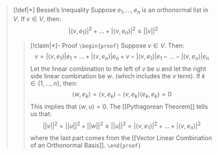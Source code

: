 

>[!def|*] Bessel’s Inequality
>Suppose $e_1, \dots, e_n$ is an orthonormal list in $V$. If $v \in V$, then: $$| \langle v,e_1 \rangle|^2 + \dots + | \langle v,e_n \rangle|^2 \le ||v||^2$$
>>[!claim|*]- Proof
>>`\begin{proof}` Suppose $v \in V$. Then: $$v =| \langle v,e_1 \rangle|e_1 + \dots + | \langle v,e_n \rangle|e_n + v - | \langle v,e_1 \rangle|e_1 - \dots - | \langle v,e_n \rangle|e_n$$Let the linear combination to the left of $v$ be $u$ and let the right side linear combination be $w$. (which includes the $v$ term). If $k \in \{1, \dots,n\}$, then: $$\langle w,e_k \rangle = \langle v,e_k \rangle - \langle v,e_k \rangle \langle e_k,e_k \rangle = 0$$This implies that $\langle w,u \rangle =0$. The [[Pythagorean Theorem]] tells us that: $$||v||^2 = ||u||^2 + ||w||^2 \ge ||u||^2 = | \langle v,e_1 \rangle|^2 + \dots + | \langle v,e_n \rangle|^2$$where the last part comes from the [[Vector Linear Combination of an Orthonormal Basis]].
>> `\end{proof}`




